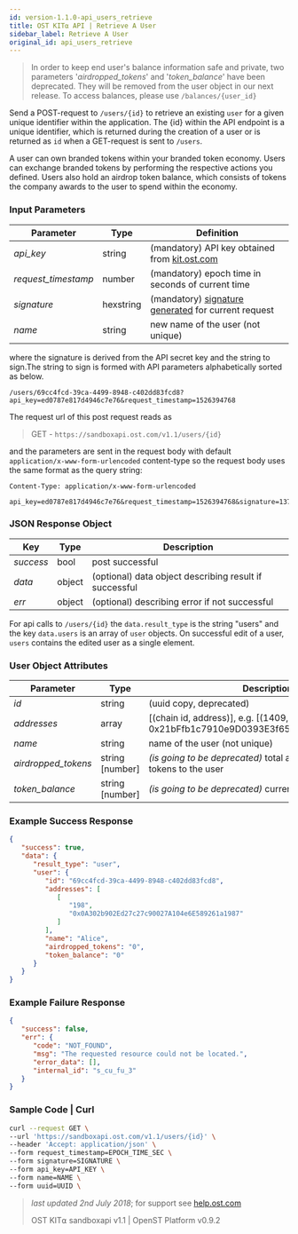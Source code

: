 ```yaml
---
id: version-1.1.0-api_users_retrieve
title: OST KIT⍺ API | Retrieve A User
sidebar_label: Retrieve A User
original_id: api_users_retrieve
---
```

> In order to keep end user's balance information safe and private, two parameters '_airdropped_tokens_' and '_token_balance_' have been deprecated.
> They will be removed from the user object in our next release. To access balances, please use `/balances/{user_id}`

Send a POST-request to `/users/{id}` to retrieve an existing `user` for a given unique identifier within the application. The {id} within the API endpoint is a unique identifier, which is returned during the creation of a user or is returned as `id` when a GET-request is sent to `/users`.

A user can own branded tokens within your branded token economy.  Users can exchange branded tokens by performing the respective actions you defined.  Users also hold an airdrop token balance, which consists of tokens the company awards to the user to spend within the economy.

### Input Parameters

| Parameter           | Type      | Definition  |
|---------------------|-----------|--------|
| _api_key_           | string     | (mandatory) API key obtained from [kit.ost.com](https://kit.ost.com) |
| _request_timestamp_ | number    | (mandatory) epoch time in seconds of current time |
| _signature_         | hexstring | (mandatory) [<u>signature generated</u>](2_98_API_AUTHENTICATION.md) for current request |
| _name_              | string    |new name of the user (not unique) |

where the signature is derived from the API secret key and the string to sign.The string to sign is formed with API parameters alphabetically sorted as below.


`/users/69cc4fcd-39ca-4499-8948-c402dd83fcd8?api_key=ed0787e817d4946c7e76&request_timestamp=1526394768`

The request url of this post request reads as

> GET - `https://sandboxapi.ost.com/v1.1/users/{id}`

and the parameters are sent in the request body with default `application/x-www-form-urlencoded` content-type so the request body uses the same format as the query string:

```
Content-Type: application/x-www-form-urlencoded

api_key=ed0787e817d4946c7e76&request_timestamp=1526394768&signature=1370bc4398eb5f6811f4713d6fd79ddf8230a64258b7cd4b4a29482ff8ccf7a2

```
### JSON Response Object

| Key        | Type   | Description      |
|------------|--------|------------|
| _success_  | bool   | post successful |
| _data_     | object | (optional) data object describing result if successful   |
| _err_      | object | (optional) describing error if not successful |

For api calls to `/users/{id}` the `data.result_type` is the string "users"
and the key `data.users` is an array of `user` objects.
On successful edit of a user, `users` contains the edited user as a single element.

### User Object Attributes

| Parameter | Type   | Description  |
|-----------|--------|--------|
| _id_      | string | (uuid copy, deprecated) |
| _addresses_    | array | [(chain id, address)], e.g. [(1409, 0x21bFfb1c7910e9D0393E3f655E921FB47F70ab56)]   |
| _name_    | string | name of the user (not unique) |
| _airdropped_tokens_ | string [number] | _(is going to be deprecated)_ total amount of airdropped tokens to the user |
| _token_balance_           | string [number] | _(is going to be deprecated)_ current balance of the user  |


### Example Success Response

```json
{
   "success": true,
   "data": {
      "result_type": "user",
      "user": {
         "id": "69cc4fcd-39ca-4499-8948-c402dd83fcd8",
         "addresses": [
            [
               "198",
               "0x0A302b902Ed27c27c90027A104e6E589261a1987"
            ]
         ],
         "name": "Alice",
         "airdropped_tokens": "0",
         "token_balance": "0"
      }
   }
}
```

### Example Failure Response

```json
{
   "success": false,
   "err": {
      "code": "NOT_FOUND",
      "msg": "The requested resource could not be located.",
      "error_data": [],
      "internal_id": "s_cu_fu_3"
   }
}
```

### Sample Code | Curl

```bash
curl --request GET \
--url 'https://sandboxapi.ost.com/v1.1/users/{id}' \
--header 'Accept: application/json' \
--form request_timestamp=EPOCH_TIME_SEC \
--form signature=SIGNATURE \
--form api_key=API_KEY \
--form name=NAME \
--form uuid=UUID \
```

>_last updated 2nd July 2018_; for support see [help.ost.com](help.ost.com)
>
> OST KIT⍺ sandboxapi v1.1 | OpenST Platform v0.9.2
